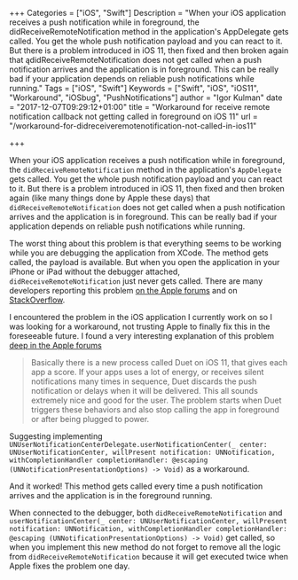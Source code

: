 +++
Categories = ["iOS", "Swift"]
Description = "When your iOS application receives a push notification while in foreground, the didReceiveRemoteNotification method in the application's AppDelegate gets called. You get the whole push notification payload and you can react to it. But there is a problem introduced in iOS 11, then fixed and then broken again that ądidReceiveRemoteNotification does not get called when a push notification arrives and the application is in foreground. This can be really bad if your application depends on reliable push notifications while running."
Tags = ["iOS", "Swift"]
Keywords = ["Swift", "iOS", "iOS11", "Workaround", "iOSbug", "PushNotifications"]
author = "Igor Kulman"
date = "2017-12-07T09:29:12+01:00"
title = "Workaround for receive remote notification callback not getting called in foreground on iOS 11"
url = "/workaround-for-didreceiveremotenotification-not-called-in-ios11"

+++

When your iOS application receives a push notification while in foreground, the `didReceiveRemoteNotification` method in the application's `AppDelegate` gets called. You get the whole push notification payload and you can react to it. But there is a problem introduced in iOS 11, then fixed and then broken again (like many things done by Apple these days) that `didReceiveRemoteNotification` does not get called when a push notification arrives and the application is in foreground. This can be really bad if your application depends on reliable push notifications while running. 

The worst thing about this problem is that everything seems to be working while you are debugging the application from XCode. The method gets called, the payload is available. But when you open the application in your iPhone or iPad without the debugger attached, `didReceiveRemoteNotification` just never gets called. There are many developers reporting this problem [on the Apple forums](https://forums.developer.apple.com/thread/79734#272007) and on [StackOverflow](https://stackoverflow.com/questions/46736376/swift-push-notifications-delegate-debug-mode-behavior/47659951). 

<!--more-->

I encountered the problem in the iOS application I currently work on so I was looking for a workaround, not trusting Apple to finally fix this in the foreseeable future. I found a very interesting explanation of this problem [deep in the Apple forums](https://forums.developer.apple.com/thread/79734#272007)

> Basically there is a new process called Duet on iOS 11, that gives each app a score. If your apps uses a lot of energy, or receives silent notifications many times in sequence, Duet discards the push notification or delays when it will be delivered. This all sounds extremely nice and good for the user. The problem starts when Duet triggers these behaviors and also stop calling the app in foreground or after being plugged to power. 

Suggesting implementing `UNUserNotificationCenterDelegate.userNotificationCenter(_ center: UNUserNotificationCenter, willPresent notification: UNNotification, withCompletionHandler completionHandler: @escaping (UNNotificationPresentationOptions) -> Void)` as a workaround. 

And it worked! This method gets called every time a push notification arrives and the application is in the foreground running. 

When connected to the debugger, both `didReceiveRemoteNotification` and `userNotificationCenter(_ center: UNUserNotificationCenter, willPresent notification: UNNotification, withCompletionHandler completionHandler: @escaping (UNNotificationPresentationOptions) -> Void)` get called, so when you implement this new method do not forget to remove all the logic from `didReceiveRemoteNotification` because it will get executed twice when Apple fixes the problem one day. 
